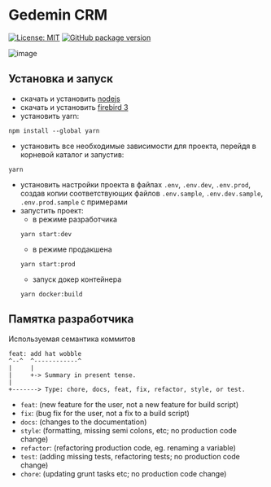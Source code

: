 # Gedemin CRM

[![License: MIT](https://img.shields.io/badge/License-MIT-yellow.svg?style=flat-square)](https://opensource.org/licenses/MIT)
[![GitHub package version](https://img.shields.io/github/package-json/v/gsbelarus/gdmn-nxt?style=flat-square)](https://github.com/gsbelarus/gdmn-nxt/)

![image](https://user-images.githubusercontent.com/11502258/204565528-24a71789-4bb5-4072-a201-511ea5e921cd.png)

## Установка и запуск
 - скачать и установить [nodejs](https://nodejs.org/en/download/)
 - скачать и установить [firebird 3](https://firebirdsql.org/en/firebird-3-0/)
 - установить yarn:
 ```
 npm install --global yarn
 ``` 
 - установить все необходимые зависимости для проекта, перейдя в корневой каталог и запустив:
 ```
 yarn
 ```
 - установить настройки проекта в файлах `.env`, `.env.dev`, `.env.prod`, создав копии соответствующих файлов `.env.sample`, `.env.dev.sample`, `.env.prod.sample` с примерами
 - запустить проект:
    * в режиме разработчика 
     ```
     yarn start:dev
     ```
    * в режиме продакшена
     ```
     yarn start:prod
     ```
    * запуск докер контейнера
     ```
     yarn docker:build
     ```          
 
 ## Памятка разработчика
 Используемая семантика коммитов
```
feat: add hat wobble
^--^  ^------------^
|     |
|     +-> Summary in present tense.
|
+-------> Type: chore, docs, feat, fix, refactor, style, or test.
```
- `feat`: (new feature for the user, not a new feature for build script)
- `fix`: (bug fix for the user, not a fix to a build script)
- `docs`: (changes to the documentation)
- `style`: (formatting, missing semi colons, etc; no production code change)
- `refactor`: (refactoring production code, eg. renaming a variable)
- `test`: (adding missing tests, refactoring tests; no production code change)
- `chore`: (updating grunt tasks etc; no production code change)

